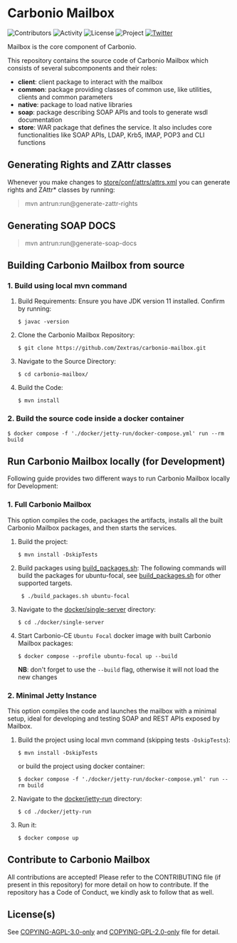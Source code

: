 # Carbonio Mailbox

![Contributors](https://img.shields.io/github/contributors/zextras/carbonio-mailbox "Contributors") ![Activity](https://img.shields.io/github/commit-activity/m/zextras/carbonio-mailbox "Activity") ![License](https://img.shields.io/badge/license-AGPL%203-green
"License") ![Project](https://img.shields.io/badge/project-carbonio-informational
"Project") [![Twitter](https://img.shields.io/twitter/url/https/twitter.com/zextras.svg?style=social&label=Follow%20%40zextras)](https://twitter.com/zextras)

Mailbox is the core component of Carbonio.

This repository contains the source code of Carbonio Mailbox which consists of several subcomponents
and their roles:

- **client**: client package to interact with the mailbox
- **common**: package providing classes of common use, like utilities, clients and common parameters
- **native**: package to load native libraries
- **soap**: package describing SOAP APIs and tools to generate wsdl documentation
- **store**: WAR package that defines the service. It also includes core functionalities like SOAP
APIs, LDAP, Krb5, IMAP, POP3 and CLI functions

## Generating Rights and ZAttr classes
Whenever you make changes to [store/conf/attrs/attrs.xml](store/conf/attrs/attrs.xml)
you can generate rights and ZAttr* classes by running:
> mvn antrun:run@generate-zattr-rights

## Generating SOAP DOCS
> mvn antrun:run@generate-soap-docs

## Building Carbonio Mailbox from source

### 1. Build using local mvn command

1. Build Requirements:
Ensure you have JDK version 11 installed. Confirm by running:
   ```shell
   $ javac -version
   ```
  
2. Clone the Carbonio Mailbox Repository:
   ```shell
   $ git clone https://github.com/Zextras/carbonio-mailbox.git
   ```

3. Navigate to the Source Directory:
   ```shell
   $ cd carbonio-mailbox/
   ```

4. Build the Code:
   ```shell
   $ mvn install
   ```

### 2. Build the source code inside a docker container
```shell
$ docker compose -f './docker/jetty-run/docker-compose.yml' run --rm build
```

## Run Carbonio Mailbox locally (for Development)
Following guide provides two different ways to run Carbonio Mailbox locally for Development:

### 1. Full Carbonio Mailbox
This option compiles the code, packages the artifacts, installs all the built Carbonio Mailbox
packages, and then starts the services.

1. Build the project:
   ```shell
   $ mvn install -DskipTests
   ```
2. Build packages using [build_packages.sh](build_packages.sh):
   The following commands will build the packages for ubuntu-focal, see 
   [build_packages.sh](build_packages.sh) for other supported targets.
   ```shell
    $ ./build_packages.sh ubuntu-focal
    ```
3. Navigate to the [docker/single-server](docker/single-server) directory:
    ```shell
    $ cd ./docker/single-server
    ```
4. Start Carbonio-CE `Ubuntu Focal` docker image with built Carbonio Mailbox packages:
   ```shell
   $ docker compose --profile ubuntu-focal up --build
   ```
   **NB**: don't forget to use the `--build` flag, otherwise it will not load the new changes

### 2. Minimal Jetty Instance
This option compiles the code and launches the mailbox with a minimal setup, ideal for developing
and testing SOAP and REST APIs exposed by Mailbox.

1. Build the project using local mvn command (skipping tests `-DskipTests`):
   ```shell
   $ mvn install -DskipTests
   ```
   or build the project using docker container:
   ```shell
   $ docker compose -f './docker/jetty-run/docker-compose.yml' run --rm build
   ```
2. Navigate to the [docker/jetty-run](docker/jetty-run) directory:
    ```shell
    $ cd ./docker/jetty-run
    ```
3. Run it:
    ```shell
    $ docker compose up
    ```

## Contribute to Carbonio Mailbox

All contributions are accepted! Please refer to the CONTRIBUTING file (if present in this repository)
for more detail on how to contribute. If the repository has a Code of Conduct, 
we kindly ask to follow that as well.

## License(s)

See [COPYING-AGPL-3.0-only](COPYING-AGPL-3.0-only) and [COPYING-GPL-2.0-only](COPYING-GPL-2.0-only) 
file for detail.

